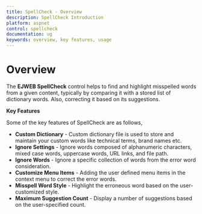 ```yaml
---
title: SpellCheck - Overview
description: SpellCheck Introduction
platform: aspnet
control: spellcheck
documentation: ug
keywords: overview, key features, usage
---
```

# Overview

The **EJWEB SpellCheck** control helps to find and highlight misspelled words from a given content, typically by comparing it with a stored list of dictionary words. Also, correcting it based on its suggestions.

**Key Features**

Some of the key features of SpellCheck are as follows, 

*   **Custom Dictionary** - Custom dictionary file is used to store and maintain your custom words like technical terms, brand names etc.
*	**Ignore Settings** - Ignore words composed of alphanumeric characters, mixed case words, uppercase words, URL links, and file path.
*	**Ignore Words** - Ignore a specific collection of words from the error word consideration.
*   **Customize Menu Items** - Adding the user defined menu items in the context menu to correct the error words.
*	**Misspell Word Style** - Highlight the erroneous word based on the user-customized style.
*	**Maximum Suggestion Count** - Display a number of suggestions based on the user-specified count.